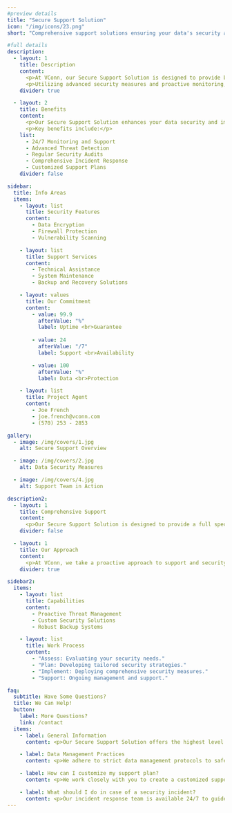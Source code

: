 ```yaml
---
#preview details
title: "Secure Support Solution"
icon: "/img/icons/23.png"
short: "Comprehensive support solutions ensuring your data's security and integrity."

#full details
description:
  - layout: 1
    title: Description
    content:
      <p>At VConn, our Secure Support Solution is designed to provide businesses with the peace of mind that comes from knowing their data is safe and their operations are supported around the clock. Our expert team is dedicated to offering high-quality support tailored to meet the unique needs of each client, ensuring your systems are secure and functioning optimally at all times.</p>
      <p>Utilizing advanced security measures and proactive monitoring, we ensure that your data is protected from threats and vulnerabilities. With VConn, you can focus on your core business while we handle the security and support aspects of your infrastructure.</p>
    divider: true

  - layout: 2
    title: Benefits
    content:
      <p>Our Secure Support Solution enhances your data security and improves overall operational efficiency. We provide customized solutions that fit your specific needs, creating a secure environment where your organization can thrive.</p>
      <p>Key benefits include:</p>
    list:
      - 24/7 Monitoring and Support
      - Advanced Threat Detection
      - Regular Security Audits
      - Comprehensive Incident Response
      - Customized Support Plans
    divider: false

sidebar:
  title: Info Areas
  items:
    - layout: list
      title: Security Features
      content:
        - Data Encryption
        - Firewall Protection
        - Vulnerability Scanning

    - layout: list
      title: Support Services
      content:
        - Technical Assistance
        - System Maintenance
        - Backup and Recovery Solutions

    - layout: values
      title: Our Commitment
      content:
        - value: 99.9
          afterValue: "%"
          label: Uptime <br>Guarantee
        
        - value: 24
          afterValue: "/7"
          label: Support <br>Availability

        - value: 100
          afterValue: "%"
          label: Data <br>Protection

    - layout: list
      title: Project Agent
      content:
        - Joe French
        - joe.french@vconn.com
        - (570) 253 - 2853

gallery:
  - image: /img/covers/1.jpg
    alt: Secure Support Overview

  - image: /img/covers/2.jpg
    alt: Data Security Measures

  - image: /img/covers/4.jpg
    alt: Support Team in Action

description2:
  - layout: 1
    title: Comprehensive Support
    content:
      <p>Our Secure Support Solution is designed to provide a full spectrum of support services that enhance the security and efficiency of your operations. With a dedicated support team available 24/7, we ensure your business continuity and data integrity at all times.</p>
    divider: false

  - layout: 1
    title: Our Approach
    content:
      <p>At VConn, we take a proactive approach to support and security. We begin by assessing your current systems and identifying potential vulnerabilities. Our team works collaboratively with you to design a secure support framework that aligns with your business objectives, ensuring a robust defense against any threats.</p>
    divider: true

sidebar2:
  items:
    - layout: list
      title: Capabilities
      content:
        - Proactive Threat Management
        - Custom Security Solutions
        - Robust Backup Systems

    - layout: list
      title: Work Process
      content:
        - "Assess: Evaluating your security needs."
        - "Plan: Developing tailored security strategies."
        - "Implement: Deploying comprehensive security measures."
        - "Support: Ongoing management and support."

faq:
  subtitle: Have Some Questions?
  title: We Can Help!
  button:
    label: More Questions?
    link: /contact
  items:
    - label: General Information
      content: <p>Our Secure Support Solution offers the highest level of protection and support to ensure your business operations run smoothly.</p>

    - label: Data Management Practices
      content: <p>We adhere to strict data management protocols to safeguard your information, ensuring compliance with industry standards.</p>

    - label: How can I customize my support plan?
      content: <p>We work closely with you to create a customized support plan that meets your specific requirements, offering flexibility and scalability.</p>

    - label: What should I do in case of a security incident?
      content: <p>Our incident response team is available 24/7 to guide you through the steps to mitigate any security incidents and restore operations as quickly as possible.</p>
---
```

